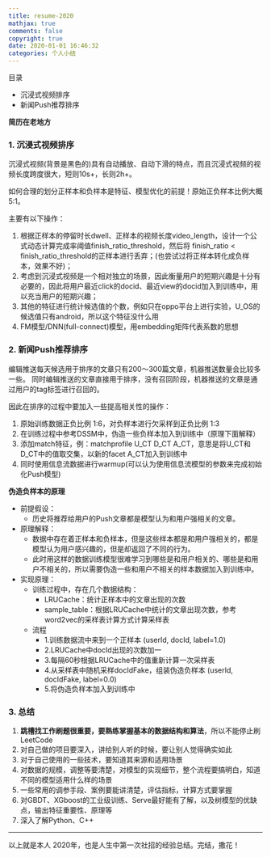 ```yaml
---
title: resume-2020
mathjax: true
comments: false
copyright: true
date: 2020-01-01 16:46:32
categories: 个人小结
---
```


目录

* 沉浸式视频排序
* 新闻Push推荐排序


**简历在老地方**

### 1. 沉浸式视频排序

沉浸式视频(背景是黑色的)具有自动播放、自动下滑的特点，而且沉浸式视频的视频长度跨度很大，短则10s+，长则2h+。

如何合理的划分正样本和负样本是特征、模型优化的前提！原始正负样本比例大概 5:1。

主要有以下操作：
1. 根据正样本的停留时长dwell、正样本的视频长度video_length，设计一个公式动态计算完成率阈值finish_ratio_threshold，然后将 finish_ratio < finish_ratio_threshold的正样本进行丢弃；(也尝试过将正样本转化成负样本，效果不好)；
2. 考虑到沉浸式视频是一个相对独立的场景，因此衡量用户的短期兴趣是十分有必要的，因此将用户最近click的docid、最近view的docid加入到训练中，用以充当用户的短期兴趣；
3. 其他的特征进行统计候选值的个数，例如只在oppo平台上进行实验，U_OS的候选值只有android，所以这个特征没什么用
4. FM模型/DNN(full-connect)模型，用embedding矩阵代表系数的思想


### 2. 新闻Push推荐排序

编辑推送每天候选用于排序的文章只有200～300篇文章，机器推送数量会比较多一些。
同时编辑推送的文章直接用于排序，没有召回阶段，机器推送的文章是通过用户的tag标签进行召回的。

因此在排序的过程中要加入一些提高相关性的操作：
1. 原始训练数据正负比例 1:6，对负样本进行欠采样到正负比例 1:3
2. 在训练过程中参考DSSM中，伪造一些负样本加入到训练中（原理下面解释）
3. 添加match特征，例：matchprofile U_CT D_CT A_CT，意思是将U_CT和D_CT中的值取交集，以新的facet A_CT加入到训练中
4. 同时使用信息流数据进行warmup(可以认为使用信息流模型的参数来完成初始化Push模型)

**伪造负样本的原理**

- 前提假设：
  - 历史将推荐给用户的Push文章都是模型认为和用户强相关的文章。
- 原理解释：
  - 数据中存在着正样本和负样本，但是这些样本都是和用户强相关的，都是模型认为用户感兴趣的，但是却返回了不同的行为。
  - 此时用这样的数据训练模型很难学习到哪些是和用户相关的、哪些是和用户不相关的，所以需要伪造一些和用户不相关的样本数据加入到训练中。
- 实现原理：
  - 训练过程中，存在几个数据结构：
    - LRUCache：统计正样本中的文章出现的次数
    - sample_table：根据LRUCache中统计的文章出现次数，参考word2vec的采样表计算方式计算采样表
  - 流程
    - 1.训练数据流中来到一个正样本 (userId, docId, label=1.0)
    - 2.LRUCache中docId出现的次数加一
    - 3.每隔60秒根据LRUCache中的值重新计算一次采样表
    - 4.从采样表中随机采样docIdFake，组装伪造负样本 (userId, docIdFake, label=0.0)
    - 5.将伪造负样本加入到训练中


### 3. 总结

1. **跳槽找工作刷题很重要，要熟练掌握基本的数据结构和算法**，所以不能停止刷LeetCode
2. 对自己做的项目要深入，讲给别人听的时候，要让别人觉得确实如此
3. 对于自己使用的一些技术，要知道其来源和适用场景
4. 对数据的规模，调整等要清楚，对模型的实现细节，整个流程要搞明白，知道不同的模型适用什么样的场景
5. 一些常用的调参手段、案例要能讲清楚，评估指标，计算方式要掌握
6. 对GBDT、XGboost的工业级训练、Serve最好能有了解，以及树模型的优缺点，输出特征重要性、原理等
7. 深入了解Python、C++



-------------------

以上就是本人 2020年，也是人生中第一次社招的经验总结。完结，撒花！
